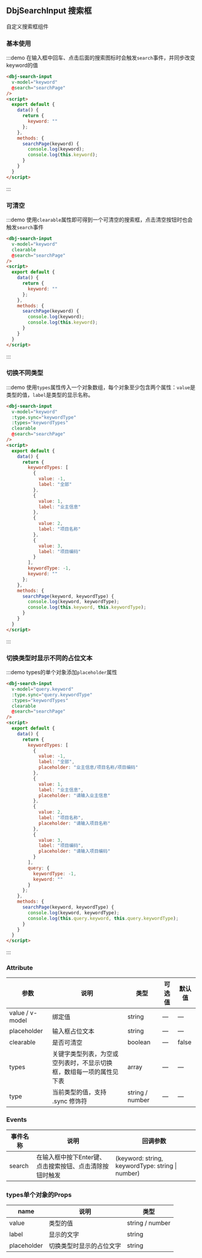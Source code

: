 ## DbjSearchInput 搜索框

自定义搜索框组件

### 基本使用

:::demo 在输入框中回车、点击后面的搜索图标时会触发`search`事件，并同步改变keyword的值
```html
<dbj-search-input
  v-model="keyword"
  @search="searchPage"
/>
<script>
  export default {
    data() {
      return {
        keyword: ""
      };
    },
    methods: {
      searchPage(keyword) {
        console.log(keyword);
        console.log(this.keyword);
      }
    }
  }
</script>
```
:::

### 可清空

:::demo 使用`clearable`属性即可得到一个可清空的搜索框，点击清空按钮时也会触发`search`事件
```html
<dbj-search-input
  v-model="keyword"
  clearable
  @search="searchPage"
/>
<script>
  export default {
    data() {
      return {
        keyword: ""
      };
    },
    methods: {
      searchPage(keyword) {
        console.log(keyword);
        console.log(this.keyword);
      }
    }
  }
</script>
```
:::


### 切换不同类型

:::demo 使用`types`属性传入一个对象数组，每个对象至少包含两个属性：`value`是类型的值，`label`是类型的显示名称。
```html
<dbj-search-input
  v-model="keyword"
  :type.sync="keywordType"
  :types="keywordTypes"
  clearable
  @search="searchPage"
/>
<script>
  export default {
    data() {
      return {
        keywordTypes: [
          {
            value: -1,
            label: "全部"
          },
          {
            value: 1,
            label: "业主信息"
          },
          {
            value: 2,
            label: "项目名称"
          },
          {
            value: 3,
            label: "项目编码"
          }
        ],
        keywordType: -1,
        keyword: ""
      };
    },
    methods: {
      searchPage(keyword, keywordType) {
        console.log(keyword, keywordType);
        console.log(this.keyword, this.keywordType);
      }
    }
  }
</script>
```
:::

### 切换类型时显示不同的占位文本

:::demo types的单个对象添加`placeholder`属性
```html
<dbj-search-input
  v-model="query.keyword"
  :type.sync="query.keywordType"
  :types="keywordTypes"
  clearable
  @search="searchPage"
/>
<script>
  export default {
    data() {
      return {
        keywordTypes: [
          {
            value: -1,
            label: "全部",
            placeholder: "业主信息/项目名称/项目编码"
          },
          {
            value: 1,
            label: "业主信息",
            placeholder: "请输入业主信息"
          },
          {
            value: 2,
            label: "项目名称",
            placeholder: "请输入项目名称"
          },
          {
            value: 3,
            label: "项目编码",
            placeholder: "请输入项目编码"
          }
        ],
        query: {
          keywordType: -1,
          keyword: ""
        }
      };
    },
    methods: {
      searchPage(keyword, keywordType) {
        console.log(keyword, keywordType);
        console.log(this.query.keyword, this.query.keywordType);
      }
    }
  }
</script>
```
:::

### Attribute
| 参数      | 说明          | 类型      | 可选值                           | 默认值  |
|---------- |-------------- |---------- |--------------------------------  |-------- |
| value / v-model | 绑定值 | string | — | — |
| placeholder | 输入框占位文本 | string | — | — |
| clearable | 是否可清空 | boolean | — | false |
| types | 关键字类型列表，为空或空列表时，不显示切换框，数组每一项的属性见下表 | array | — | — |
| type | 当前类型的值，支持 .sync 修饰符 | string / number | — | — |

### Events
| 事件名称      | 说明          | 回调参数 |
|----------- |-------------- | -- |
| search | 在输入框中按下Enter键、点击搜索按钮、点击清除按钮时触发 | (keyword: string, keywordType: string \| number) |


### types单个对象的Props
| name | 说明 | 类型 |
|------|-----|------|
| value | 类型的值 | string / number |
| label | 显示的文字 | string |
| placeholder | 切换类型时显示的占位文字 | string |
